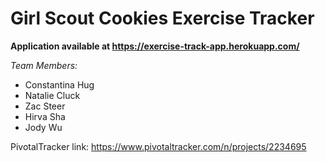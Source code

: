 # Girl Scout Cookies Exercise Tracker

**Application available at https://exercise-track-app.herokuapp.com/**

*Team Members:*
* Constantina Hug
* Natalie Cluck
* Zac Steer
* Hirva Sha
* Jody Wu

PivotalTracker link: https://www.pivotaltracker.com/n/projects/2234695
